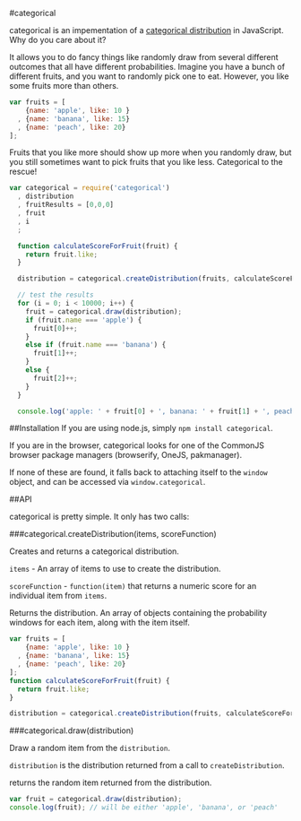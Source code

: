 #categorical

categorical is an impementation of a [categorical distribution](http://en.wikipedia.org/wiki/Categorical_distribution)
in JavaScript. Why do you care about it?

It allows you to do fancy things like randomly draw from several different outcomes that all have
different probabilities. Imagine you have a bunch of different fruits, and you want to randomly pick
one to eat. However, you like some fruits more than others.

```JavaScript
var fruits = [
    {name: 'apple', like: 10 }
  , {name: 'banana', like: 15}
  , {name: 'peach', like: 20}
];
```

Fruits that you like more should show up more when you randomly draw, but you still sometimes want to pick
fruits that you like less. Categorical to the rescue!

```JavaScript
var categorical = require('categorical')
  , distribution
  , fruitResults = [0,0,0]
  , fruit
  , i
  ;

  function calculateScoreForFruit(fruit) {
    return fruit.like;
  }

  distribution = categorical.createDistribution(fruits, calculateScoreForFruit);

  // test the results
  for (i = 0; i < 10000; i++) {
    fruit = categorical.draw(distribution);
    if (fruit.name === 'apple') {
      fruit[0]++;
    }
    else if (fruit.name === 'banana') {
      fruit[1]++;
    }
    else {
      fruit[2]++;
    }
  }

  console.log('apple: ' + fruit[0] + ', banana: ' + fruit[1] + ', peach: ' + fruit[2]);
```


##Installation
If you are using node.js, simply `npm install categorical`.

If you are in the browser, categorical looks for one of the CommonJS browser
package managers (browserify, OneJS, pakmanager).

If none of these are found, it falls back to attaching itself to the `window` object,
and can be accessed via `window.categorical`.


##API

categorical is pretty simple. It only has two calls:


###categorical.createDistribution(items, scoreFunction)

Creates and returns a categorical distribution.

`items` - An array of items to use to create the distribution.

`scoreFunction` -  `function(item)` that returns a numeric score
 for an individual item from `items`.

Returns the distribution. An array of objects containing the
 probability windows for each item, along with the item itself.

```javascript
var fruits = [
    {name: 'apple', like: 10 }
  , {name: 'banana', like: 15}
  , {name: 'peach', like: 20}
];
function calculateScoreForFruit(fruit) {
  return fruit.like;
}

distribution = categorical.createDistribution(fruits, calculateScoreForFruit);
```

###categorical.draw(distribution)

Draw a random item from the `distribution`.

`distribution` is the distribution returned from a call to `createDistribution`.

returns the random item returned from the distribution.


```javascript
var fruit = categorical.draw(distribution);
console.log(fruit); // will be either 'apple', 'banana', or 'peach'
```
